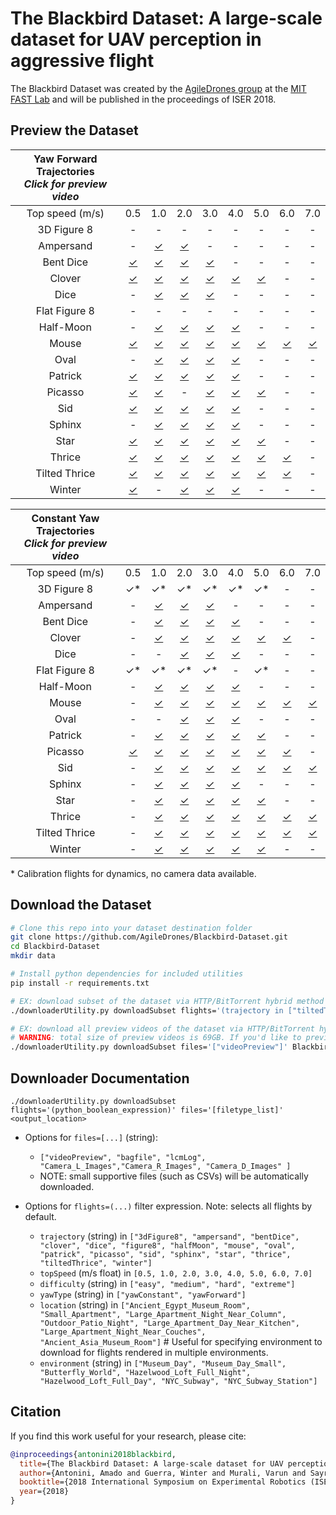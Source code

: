 # The Blackbird Dataset: A large-scale dataset for UAV perception in aggressive flight

<!-- [![Video Link](https://img.youtube.com/vi/_VBww8YQuA8/0.jpg)](https://www.youtube.com/watch?v=_VBww8YQuA8) -->

The Blackbird Dataset was created by the [AgileDrones group](http://agiledrones.mit.edu) at the [MIT FAST Lab](http://karaman.mit.edu/group.html) and will be published in the proceedings of ISER 2018.

## Preview the Dataset

| Yaw Forward Trajectories<br>*Click for preview video*                                        |||||||||
| :-----------: | :------: | :------: | :------: | :------: | :------: | :------: | :------: | :------: | 
| Top speed (m/s) |   0.5  |   1.0    |   2.0    |   3.0    |   4.0    |   5.0    |   6.0    |   7.0    |
|  3D Figure 8  |    \-    |     \-   |    \-    |    \-    |    \-    |    \-    |    \-    |    \-    |
|   Ampersand   |    \-    | [✓][b11] | [✓][b21] |    \-    |    \-    |    \-    |    \-    |    \-    |
|   Bent Dice   | [✓][c01] | [✓][c11] | [✓][c21] | [✓][c31] |    \-    |    \-    |    \-    |    \-    |
|    Clover     | [✓][d01] | [✓][d11] | [✓][d21] | [✓][d31] | [✓][d41] | [✓][d51] |    \-    |    \-    |
|     Dice      |    \-    | [✓][e11] | [✓][e21] | [✓][e31] |    \-    |    \-    |    \-    |    \-    |
| Flat Figure 8 |    \-    |    \-    |    \-    |    \-    |    \-    |    \-    |    \-    |    \-    |
|   Half-Moon   |    \-    | [✓][g11] | [✓][g21] | [✓][g31] | [✓][g41] |    \-    |    \-    |    \-    |
|     Mouse     | [✓][h01] | [✓][h11] | [✓][h21] | [✓][h31] | [✓][h41] | [✓][h51] | [✓][h61] | [✓][h71] |
|     Oval      |    \-    | [✓][i11] | [✓][i21] | [✓][i31] | [✓][i41] |    \-    |    \-    |    \-    |
|    Patrick    | [✓][j01] | [✓][j11] | [✓][j21] | [✓][j31] | [✓][j41] |    \-    |    \-    |    \-    |
|    Picasso    | [✓][k01] | [✓][k11] |    \-    | [✓][k31] | [✓][k41] | [✓][k51] |    \-    |    \-    |
|      Sid      | [✓][l01] | [✓][l11] | [✓][l21] | [✓][l31] | [✓][l41] |    \-    |    \-    |    \-    |
|    Sphinx     |    \-    | [✓][m11] | [✓][m21] | [✓][m31] | [✓][m41] |    \-    |    \-    |    \-    |
|     Star      | [✓][n01] | [✓][n11] | [✓][n21] | [✓][n31] | [✓][n41] | [✓][n51] |    \-    |    \-    |
|    Thrice     | [✓][o01] | [✓][o11] | [✓][o21] | [✓][o31] | [✓][o41] | [✓][o51] | [✓][o61] |    \-    |
| Tilted Thrice | [✓][p01] | [✓][p11] | [✓][p21] | [✓][p31] | [✓][p41] | [✓][p51] | [✓][p61] |    \-    |
|    Winter     | [✓][q01] |    \-    | [✓][q21] | [✓][q31] | [✓][q41] |    \-    |    \-    |    \-    |


| Constant Yaw Trajectories<br>*Click for preview video*                                        |||||||||
| :-----------: | :------: | :------: | :------: | :------: | :------: | :------: | :------: | :------: | 
| Top speed (m/s) |   0.5  |   1.0    |   2.0    |   3.0    |   4.0    |   5.0    |   6.0    |   7.0    |
|  3D Figure 8  |    ✓*    |     ✓*   |    ✓*    |    ✓*    |    ✓*    |    ✓*    |    \-    |    \-    |
|   Ampersand   |    \-    | [✓][b10] | [✓][b20] | [✓][b30] |    \-    |    \-    |    \-    |    \-    |
|   Bent Dice   |    \-    | [✓][c10] | [✓][c20] | [✓][c30] | [✓][c40] |    \-    |    \-    |    \-    |
|    Clover     |    \-    | [✓][d10] | [✓][d20] | [✓][d30] | [✓][d40] | [✓][d50] | [✓][d60] |    \-    |
|     Dice      |    \-    |    \-    | [✓][e20] | [✓][e30] | [✓][e40] |    \-    |    \-    |    \-    |
| Flat Figure 8 |    ✓*    |    ✓*    |    ✓*    |    ✓*    |    \-    |    ✓*    |    \-    |    \-    |
|   Half-Moon   |    \-    | [✓][g10] | [✓][g20] | [✓][g30] | [✓][g40] |    \-    |    \-    |    \-    |
|     Mouse     |    \-    | [✓][h10] | [✓][h20] | [✓][h30] | [✓][h40] | [✓][h50] | [✓][h60] | [✓][h70] |
|     Oval      |    \-    |    \-    | [✓][i20] | [✓][i30] | [✓][i40] |    \-    |    \-    |    \-    |
|    Patrick    |    \-    | [✓][j10] | [✓][j20] | [✓][j30] | [✓][j40] | [✓][j50] |    \-    |    \-    |
|    Picasso    | [✓][k05] | [✓][k10] | [✓][k20] | [✓][k30] | [✓][k40] | [✓][k50] | [✓][k60] |    \-    |
|      Sid      |    \-    | [✓][l10] | [✓][l20] | [✓][l30] | [✓][l40] | [✓][l50] | [✓][l60] | [✓][l70] |
|    Sphinx     |    \-    | [✓][m10] | [✓][m20] | [✓][m30] | [✓][m40] |    \-    |    \-    |    \-    |
|     Star      |    \-    | [✓][n10] | [✓][n20] | [✓][n30] | [✓][n40] | [✓][n50] |    \-    |    \-    |
|    Thrice     |    \-    | [✓][o10] | [✓][o20] | [✓][o30] | [✓][o40] | [✓][o50] | [✓][o60] | [✓][o70] |
| Tilted Thrice |    \-    | [✓][p10] | [✓][p20] | [✓][p30] | [✓][p40] | [✓][p50] | [✓][p60] | [✓][p70] |
|    Winter     |    \-    | [✓][q10] | [✓][q20] | [✓][q30] | [✓][q40] | [✓][q50] |    \-    |    \-    |

\* Calibration flights for dynamics, no camera data available.


## Download the Dataset

```bash
# Clone this repo into your dataset destination folder
git clone https://github.com/AgileDrones/Blackbird-Dataset.git
cd Blackbird-Dataset
mkdir data

# Install python dependencies for included utilities
pip install -r requirements.txt

# EX: download subset of the dataset via HTTP/BitTorrent hybrid method (fastest)
./downloaderUtility.py downloadSubset flights='(trajectory in ["tiltedThrice"] and topSpeed >= 6.0)' files='["videoPreview", "bagfile"]' BlackbirdDatasetData/

# EX: download all preview videos of the dataset via HTTP/BitTorrent hybrid method (fastest).
# WARNING: total size of preview videos is 69GB. If you'd like to preview the dataset, please refer to the table above.
./downloaderUtility.py downloadSubset files='["videoPreview"]' BlackbirdDatasetData/


```
## Downloader Documentation

`./downloaderUtility.py downloadSubset flights='(python_boolean_expression)' files='[filetype_list]' <output_location>`

* Options for `files=[...]` (string):
    * `["videoPreview", "bagfile", "lcmLog", "Camera_L_Images","Camera_R_Images", "Camera_D_Images" ]`
    * NOTE: small supportive files (such as CSVs) will be automatically downloaded.

* Options for `flights=(...)` filter expression. Note: selects all flights by default.
    * `trajectory` (string) in `["3dFigure8", "ampersand", "bentDice", "clover", "dice", "figure8", "halfMoon", "mouse", "oval", "patrick", "picasso", "sid", "sphinx", "star", "thrice", "tiltedThrice", "winter"]`
    * `topSpeed` (m/s float) in `[0.5, 1.0, 2.0, 3.0, 4.0, 5.0, 6.0, 7.0]`
    * `difficulty` (string) in `["easy", "medium", "hard", "extreme"]`
    * `yawType` (string) in `["yawConstant", "yawForward"]`
    * `location` (string) in `["Ancient_Egypt_Museum_Room", "Small_Apartment", "Large_Apartment_Night_Near_Column", "Outdoor_Patio_Night", "Large_Apartment_Day_Near_Kitchen", "Large_Apartment_Night_Near_Couches", "Ancient_Asia_Museum_Room"]` # Useful for specifying environment to download for flights rendered in multiple environments.
    * `environment` (string) in `["Museum_Day", "Museum_Day_Small", "Butterfly_World", "Hazelwood_Loft_Full_Night", "Hazelwood_Loft_Full_Day", "NYC_Subway", "NYC_Subway_Station"]`

## Citation
If you find this work useful for your research, please cite:
```bibtex
@inproceedings{antonini2018blackbird,
  title={The Blackbird Dataset: A large-scale dataset for UAV perception in aggressive flight},
  author={Antonini, Amado and Guerra, Winter and Murali, Varun and Sayre-McCord, Thomas and Karaman, Sertac},
  booktitle={2018 International Symposium on Experimental Robotics (ISER)},
  year={2018}
}
```

<!-- PREVIEW LINKS BELOW  -->

<!-- Constant yaw trajectory preview links for table -->
[b10]: http://blackbird-dataset.mit.edu/BlackbirdDatasetData/ampersand/yawConstant/maxSpeed1p0/videos/
[b20]: http://blackbird-dataset.mit.edu/BlackbirdDatasetData/ampersand/yawConstant/maxSpeed2p0/videos/
[b30]: http://blackbird-dataset.mit.edu/BlackbirdDatasetData/ampersand/yawConstant/maxSpeed3p0/videos/

[c10]: http://blackbird-dataset.mit.edu/BlackbirdDatasetData/bentDice/yawConstant/maxSpeed1p0/videos/
[c20]: http://blackbird-dataset.mit.edu/BlackbirdDatasetData/bentDice/yawConstant/maxSpeed2p0/videos/
[c30]: http://blackbird-dataset.mit.edu/BlackbirdDatasetData/bentDice/yawConstant/maxSpeed3p0/videos/
[c40]: http://blackbird-dataset.mit.edu/BlackbirdDatasetData/bentDice/yawConstant/maxSpeed4p0/videos/

[d10]: http://blackbird-dataset.mit.edu/BlackbirdDatasetData/clover/yawConstant/maxSpeed1p0/videos/
[d20]: http://blackbird-dataset.mit.edu/BlackbirdDatasetData/clover/yawConstant/maxSpeed2p0/videos/
[d30]: http://blackbird-dataset.mit.edu/BlackbirdDatasetData/clover/yawConstant/maxSpeed3p0/videos/
[d40]: http://blackbird-dataset.mit.edu/BlackbirdDatasetData/clover/yawConstant/maxSpeed4p0/videos/
[d50]: http://blackbird-dataset.mit.edu/BlackbirdDatasetData/clover/yawConstant/maxSpeed5p0/videos/
[d60]: http://blackbird-dataset.mit.edu/BlackbirdDatasetData/clover/yawConstant/maxSpeed6p0/videos/

[e10]: http://blackbird-dataset.mit.edu/BlackbirdDatasetData/dice/yawConstant/maxSpeed1p0/videos/
[e20]: http://blackbird-dataset.mit.edu/BlackbirdDatasetData/dice/yawConstant/maxSpeed2p0/videos/
[e30]: http://blackbird-dataset.mit.edu/BlackbirdDatasetData/dice/yawConstant/maxSpeed3p0/videos/
[e40]: http://blackbird-dataset.mit.edu/BlackbirdDatasetData/dice/yawConstant/maxSpeed4p0/videos/

[g10]: http://blackbird-dataset.mit.edu/BlackbirdDatasetData/halfMoon/yawConstant/maxSpeed1p0/videos/
[g20]: http://blackbird-dataset.mit.edu/BlackbirdDatasetData/halfMoon/yawConstant/maxSpeed2p0/videos/
[g30]: http://blackbird-dataset.mit.edu/BlackbirdDatasetData/halfMoon/yawConstant/maxSpeed3p0/videos/
[g40]: http://blackbird-dataset.mit.edu/BlackbirdDatasetData/halfMoon/yawConstant/maxSpeed4p0/videos/

[h10]: http://blackbird-dataset.mit.edu/BlackbirdDatasetData/mouse/yawConstant/maxSpeed1p0/videos/
[h20]: http://blackbird-dataset.mit.edu/BlackbirdDatasetData/mouse/yawConstant/maxSpeed2p0/videos/
[h30]: http://blackbird-dataset.mit.edu/BlackbirdDatasetData/mouse/yawConstant/maxSpeed3p0/videos/
[h40]: http://blackbird-dataset.mit.edu/BlackbirdDatasetData/mouse/yawConstant/maxSpeed4p0/videos/
[h50]: http://blackbird-dataset.mit.edu/BlackbirdDatasetData/mouse/yawConstant/maxSpeed5p0/videos/
[h60]: http://blackbird-dataset.mit.edu/BlackbirdDatasetData/mouse/yawConstant/maxSpeed6p0/videos/
[h70]: http://blackbird-dataset.mit.edu/BlackbirdDatasetData/mouse/yawConstant/maxSpeed7p0/videos/

[i20]: http://blackbird-dataset.mit.edu/BlackbirdDatasetData/oval/yawConstant/maxSpeed2p0/videos/
[i30]: http://blackbird-dataset.mit.edu/BlackbirdDatasetData/oval/yawConstant/maxSpeed3p0/videos/
[i40]: http://blackbird-dataset.mit.edu/BlackbirdDatasetData/oval/yawConstant/maxSpeed4p0/videos/

[j10]: http://blackbird-dataset.mit.edu/BlackbirdDatasetData/patrick/yawConstant/maxSpeed1p0/videos/
[j20]: http://blackbird-dataset.mit.edu/BlackbirdDatasetData/patrick/yawConstant/maxSpeed2p0/videos/
[j30]: http://blackbird-dataset.mit.edu/BlackbirdDatasetData/patrick/yawConstant/maxSpeed3p0/videos/
[j40]: http://blackbird-dataset.mit.edu/BlackbirdDatasetData/patrick/yawConstant/maxSpeed4p0/videos/
[j50]: http://blackbird-dataset.mit.edu/BlackbirdDatasetData/patrick/yawConstant/maxSpeed5p0/videos/

[k05]: http://blackbird-dataset.mit.edu/BlackbirdDatasetData/picasso/yawConstant/maxSpeed0p5/videos/
[k10]: http://blackbird-dataset.mit.edu/BlackbirdDatasetData/picasso/yawConstant/maxSpeed1p0/videos/
[k20]: http://blackbird-dataset.mit.edu/BlackbirdDatasetData/picasso/yawConstant/maxSpeed2p0/videos/
[k30]: http://blackbird-dataset.mit.edu/BlackbirdDatasetData/picasso/yawConstant/maxSpeed3p0/videos/
[k40]: http://blackbird-dataset.mit.edu/BlackbirdDatasetData/picasso/yawConstant/maxSpeed4p0/videos/
[k50]: http://blackbird-dataset.mit.edu/BlackbirdDatasetData/picasso/yawConstant/maxSpeed5p0/videos/
[k60]: http://blackbird-dataset.mit.edu/BlackbirdDatasetData/picasso/yawConstant/maxSpeed6p0/videos/

[l10]: http://blackbird-dataset.mit.edu/BlackbirdDatasetData/sid/yawConstant/maxSpeed1p0/videos/
[l20]: http://blackbird-dataset.mit.edu/BlackbirdDatasetData/sid/yawConstant/maxSpeed2p0/videos/
[l30]: http://blackbird-dataset.mit.edu/BlackbirdDatasetData/sid/yawConstant/maxSpeed3p0/videos/
[l40]: http://blackbird-dataset.mit.edu/BlackbirdDatasetData/sid/yawConstant/maxSpeed4p0/videos/
[l50]: http://blackbird-dataset.mit.edu/BlackbirdDatasetData/sid/yawConstant/maxSpeed5p0/videos/
[l60]: http://blackbird-dataset.mit.edu/BlackbirdDatasetData/sid/yawConstant/maxSpeed6p0/videos/
[l70]: http://blackbird-dataset.mit.edu/BlackbirdDatasetData/sid/yawConstant/maxSpeed7p0/videos/

[m10]: http://blackbird-dataset.mit.edu/BlackbirdDatasetData/sphinx/yawConstant/maxSpeed1p0/videos/
[m20]: http://blackbird-dataset.mit.edu/BlackbirdDatasetData/sphinx/yawConstant/maxSpeed2p0/videos/
[m30]: http://blackbird-dataset.mit.edu/BlackbirdDatasetData/sphinx/yawConstant/maxSpeed3p0/videos/
[m40]: http://blackbird-dataset.mit.edu/BlackbirdDatasetData/sphinx/yawConstant/maxSpeed4p0/videos/

[n10]: http://blackbird-dataset.mit.edu/BlackbirdDatasetData/star/yawConstant/maxSpeed1p0/videos/
[n20]: http://blackbird-dataset.mit.edu/BlackbirdDatasetData/star/yawConstant/maxSpeed2p0/videos/
[n30]: http://blackbird-dataset.mit.edu/BlackbirdDatasetData/star/yawConstant/maxSpeed3p0/videos/
[n40]: http://blackbird-dataset.mit.edu/BlackbirdDatasetData/star/yawConstant/maxSpeed4p0/videos/
[n50]: http://blackbird-dataset.mit.edu/BlackbirdDatasetData/star/yawConstant/maxSpeed5p0/videos/

[o10]: http://blackbird-dataset.mit.edu/BlackbirdDatasetData/thrice/yawConstant/maxSpeed1p0/videos/
[o20]: http://blackbird-dataset.mit.edu/BlackbirdDatasetData/thrice/yawConstant/maxSpeed2p0/videos/
[o30]: http://blackbird-dataset.mit.edu/BlackbirdDatasetData/thrice/yawConstant/maxSpeed3p0/videos/
[o40]: http://blackbird-dataset.mit.edu/BlackbirdDatasetData/thrice/yawConstant/maxSpeed4p0/videos/
[o50]: http://blackbird-dataset.mit.edu/BlackbirdDatasetData/thrice/yawConstant/maxSpeed5p0/videos/
[o60]: http://blackbird-dataset.mit.edu/BlackbirdDatasetData/thrice/yawConstant/maxSpeed6p0/videos/
[o70]: http://blackbird-dataset.mit.edu/BlackbirdDatasetData/thrice/yawConstant/maxSpeed7p0/videos/

[p10]: http://blackbird-dataset.mit.edu/BlackbirdDatasetData/tiltedThrice/yawConstant/maxSpeed1p0/videos/
[p20]: http://blackbird-dataset.mit.edu/BlackbirdDatasetData/tiltedThrice/yawConstant/maxSpeed2p0/videos/
[p30]: http://blackbird-dataset.mit.edu/BlackbirdDatasetData/tiltedThrice/yawConstant/maxSpeed3p0/videos/
[p40]: http://blackbird-dataset.mit.edu/BlackbirdDatasetData/tiltedThrice/yawConstant/maxSpeed4p0/videos/
[p50]: http://blackbird-dataset.mit.edu/BlackbirdDatasetData/tiltedThrice/yawConstant/maxSpeed5p0/videos/
[p60]: http://blackbird-dataset.mit.edu/BlackbirdDatasetData/tiltedThrice/yawConstant/maxSpeed6p0/videos/
[p70]: http://blackbird-dataset.mit.edu/BlackbirdDatasetData/tiltedThrice/yawConstant/maxSpeed7p0/videos/

[q10]: http://blackbird-dataset.mit.edu/BlackbirdDatasetData/winter/yawConstant/maxSpeed1p0/videos/
[q20]: http://blackbird-dataset.mit.edu/BlackbirdDatasetData/winter/yawConstant/maxSpeed2p0/videos/
[q30]: http://blackbird-dataset.mit.edu/BlackbirdDatasetData/winter/yawConstant/maxSpeed3p0/videos/
[q40]: http://blackbird-dataset.mit.edu/BlackbirdDatasetData/winter/yawConstant/maxSpeed4p0/videos/
[q50]: http://blackbird-dataset.mit.edu/BlackbirdDatasetData/winter/yawConstant/maxSpeed5p0/videos/

<!-- Yaw Forward trajectory preview links for table -->
[b11]: http://blackbird-dataset.mit.edu/BlackbirdDatasetData/ampersand/yawForward/maxSpeed1p0/videos/
[b21]: http://blackbird-dataset.mit.edu/BlackbirdDatasetData/ampersand/yawForward/maxSpeed2p0/videos/
[b31]: http://blackbird-dataset.mit.edu/BlackbirdDatasetData/ampersand/yawForward/maxSpeed3p0/videos/

[c01]: http://blackbird-dataset.mit.edu/BlackbirdDatasetData/bentDice/yawForward/maxSpeed0p5/videos/
[c11]: http://blackbird-dataset.mit.edu/BlackbirdDatasetData/bentDice/yawForward/maxSpeed1p0/videos/
[c21]: http://blackbird-dataset.mit.edu/BlackbirdDatasetData/bentDice/yawForward/maxSpeed2p0/videos/
[c31]: http://blackbird-dataset.mit.edu/BlackbirdDatasetData/bentDice/yawForward/maxSpeed3p0/videos/
[c41]: http://blackbird-dataset.mit.edu/BlackbirdDatasetData/bentDice/yawForward/maxSpeed4p0/videos/

[d01]: http://blackbird-dataset.mit.edu/BlackbirdDatasetData/clover/yawForward/maxSpeed0p5/videos/
[d11]: http://blackbird-dataset.mit.edu/BlackbirdDatasetData/clover/yawForward/maxSpeed1p0/videos/
[d21]: http://blackbird-dataset.mit.edu/BlackbirdDatasetData/clover/yawForward/maxSpeed2p0/videos/
[d31]: http://blackbird-dataset.mit.edu/BlackbirdDatasetData/clover/yawForward/maxSpeed3p0/videos/
[d41]: http://blackbird-dataset.mit.edu/BlackbirdDatasetData/clover/yawForward/maxSpeed4p0/videos/
[d51]: http://blackbird-dataset.mit.edu/BlackbirdDatasetData/clover/yawForward/maxSpeed5p0/videos/
[d61]: http://blackbird-dataset.mit.edu/BlackbirdDatasetData/clover/yawForward/maxSpeed6p0/videos/

[e11]: http://blackbird-dataset.mit.edu/BlackbirdDatasetData/dice/yawForward/maxSpeed1p0/videos/
[e21]: http://blackbird-dataset.mit.edu/BlackbirdDatasetData/dice/yawForward/maxSpeed2p0/videos/
[e31]: http://blackbird-dataset.mit.edu/BlackbirdDatasetData/dice/yawForward/maxSpeed3p0/videos/
[e41]: http://blackbird-dataset.mit.edu/BlackbirdDatasetData/dice/yawForward/maxSpeed4p0/videos/

[g11]: http://blackbird-dataset.mit.edu/BlackbirdDatasetData/halfMoon/yawForward/maxSpeed1p0/videos/
[g21]: http://blackbird-dataset.mit.edu/BlackbirdDatasetData/halfMoon/yawForward/maxSpeed2p0/videos/
[g31]: http://blackbird-dataset.mit.edu/BlackbirdDatasetData/halfMoon/yawForward/maxSpeed3p0/videos/
[g41]: http://blackbird-dataset.mit.edu/BlackbirdDatasetData/halfMoon/yawForward/maxSpeed4p0/videos/

[h01]: http://blackbird-dataset.mit.edu/BlackbirdDatasetData/mouse/yawForward/maxSpeed0p5/videos/
[h11]: http://blackbird-dataset.mit.edu/BlackbirdDatasetData/mouse/yawForward/maxSpeed1p0/videos/
[h21]: http://blackbird-dataset.mit.edu/BlackbirdDatasetData/mouse/yawForward/maxSpeed2p0/videos/
[h31]: http://blackbird-dataset.mit.edu/BlackbirdDatasetData/mouse/yawForward/maxSpeed3p0/videos/
[h41]: http://blackbird-dataset.mit.edu/BlackbirdDatasetData/mouse/yawForward/maxSpeed4p0/videos/
[h51]: http://blackbird-dataset.mit.edu/BlackbirdDatasetData/mouse/yawForward/maxSpeed5p0/videos/
[h61]: http://blackbird-dataset.mit.edu/BlackbirdDatasetData/mouse/yawForward/maxSpeed6p0/videos/
[h71]: http://blackbird-dataset.mit.edu/BlackbirdDatasetData/mouse/yawForward/maxSpeed7p0/videos/

[i11]: http://blackbird-dataset.mit.edu/BlackbirdDatasetData/oval/yawForward/maxSpeed1p0/videos/
[i21]: http://blackbird-dataset.mit.edu/BlackbirdDatasetData/oval/yawForward/maxSpeed2p0/videos/
[i31]: http://blackbird-dataset.mit.edu/BlackbirdDatasetData/oval/yawForward/maxSpeed3p0/videos/
[i41]: http://blackbird-dataset.mit.edu/BlackbirdDatasetData/oval/yawForward/maxSpeed4p0/videos/

[j01]: http://blackbird-dataset.mit.edu/BlackbirdDatasetData/patrick/yawForward/maxSpeed0p5/videos/
[j11]: http://blackbird-dataset.mit.edu/BlackbirdDatasetData/patrick/yawForward/maxSpeed1p0/videos/
[j21]: http://blackbird-dataset.mit.edu/BlackbirdDatasetData/patrick/yawForward/maxSpeed2p0/videos/
[j31]: http://blackbird-dataset.mit.edu/BlackbirdDatasetData/patrick/yawForward/maxSpeed3p0/videos/
[j41]: http://blackbird-dataset.mit.edu/BlackbirdDatasetData/patrick/yawForward/maxSpeed4p0/videos/
[j51]: http://blackbird-dataset.mit.edu/BlackbirdDatasetData/patrick/yawForward/maxSpeed5p0/videos/

[k01]: http://blackbird-dataset.mit.edu/BlackbirdDatasetData/picasso/yawForward/maxSpeed0p5/videos/
[k11]: http://blackbird-dataset.mit.edu/BlackbirdDatasetData/picasso/yawForward/maxSpeed1p0/videos/
[k21]: http://blackbird-dataset.mit.edu/BlackbirdDatasetData/picasso/yawForward/maxSpeed2p0/videos/
[k31]: http://blackbird-dataset.mit.edu/BlackbirdDatasetData/picasso/yawForward/maxSpeed3p0/videos/
[k41]: http://blackbird-dataset.mit.edu/BlackbirdDatasetData/picasso/yawForward/maxSpeed4p0/videos/
[k51]: http://blackbird-dataset.mit.edu/BlackbirdDatasetData/picasso/yawForward/maxSpeed5p0/videos/
[k61]: http://blackbird-dataset.mit.edu/BlackbirdDatasetData/picasso/yawForward/maxSpeed6p0/videos/

[l01]: http://blackbird-dataset.mit.edu/BlackbirdDatasetData/sid/yawForward/maxSpeed0p5/videos/
[l11]: http://blackbird-dataset.mit.edu/BlackbirdDatasetData/sid/yawForward/maxSpeed1p0/videos/
[l21]: http://blackbird-dataset.mit.edu/BlackbirdDatasetData/sid/yawForward/maxSpeed2p0/videos/
[l31]: http://blackbird-dataset.mit.edu/BlackbirdDatasetData/sid/yawForward/maxSpeed3p0/videos/
[l41]: http://blackbird-dataset.mit.edu/BlackbirdDatasetData/sid/yawForward/maxSpeed4p0/videos/
[l51]: http://blackbird-dataset.mit.edu/BlackbirdDatasetData/sid/yawForward/maxSpeed5p0/videos/
[l61]: http://blackbird-dataset.mit.edu/BlackbirdDatasetData/sid/yawForward/maxSpeed6p0/videos/
[l71]: http://blackbird-dataset.mit.edu/BlackbirdDatasetData/sid/yawForward/maxSpeed7p0/videos/

[m11]: http://blackbird-dataset.mit.edu/BlackbirdDatasetData/sphinx/yawForward/maxSpeed1p0/videos/
[m21]: http://blackbird-dataset.mit.edu/BlackbirdDatasetData/sphinx/yawForward/maxSpeed2p0/videos/
[m31]: http://blackbird-dataset.mit.edu/BlackbirdDatasetData/sphinx/yawForward/maxSpeed3p0/videos/
[m41]: http://blackbird-dataset.mit.edu/BlackbirdDatasetData/sphinx/yawForward/maxSpeed4p0/videos/

[n01]: http://blackbird-dataset.mit.edu/BlackbirdDatasetData/star/yawForward/maxSpeed0p5/videos/
[n11]: http://blackbird-dataset.mit.edu/BlackbirdDatasetData/star/yawForward/maxSpeed1p0/videos/
[n21]: http://blackbird-dataset.mit.edu/BlackbirdDatasetData/star/yawForward/maxSpeed2p0/videos/
[n31]: http://blackbird-dataset.mit.edu/BlackbirdDatasetData/star/yawForward/maxSpeed3p0/videos/
[n41]: http://blackbird-dataset.mit.edu/BlackbirdDatasetData/star/yawForward/maxSpeed4p0/videos/
[n51]: http://blackbird-dataset.mit.edu/BlackbirdDatasetData/star/yawForward/maxSpeed5p0/videos/

[o01]: http://blackbird-dataset.mit.edu/BlackbirdDatasetData/thrice/yawForward/maxSpeed0p5/videos/
[o11]: http://blackbird-dataset.mit.edu/BlackbirdDatasetData/thrice/yawForward/maxSpeed1p0/videos/
[o21]: http://blackbird-dataset.mit.edu/BlackbirdDatasetData/thrice/yawForward/maxSpeed2p0/videos/
[o31]: http://blackbird-dataset.mit.edu/BlackbirdDatasetData/thrice/yawForward/maxSpeed3p0/videos/
[o41]: http://blackbird-dataset.mit.edu/BlackbirdDatasetData/thrice/yawForward/maxSpeed4p0/videos/
[o51]: http://blackbird-dataset.mit.edu/BlackbirdDatasetData/thrice/yawForward/maxSpeed5p0/videos/
[o61]: http://blackbird-dataset.mit.edu/BlackbirdDatasetData/thrice/yawForward/maxSpeed6p0/videos/
[o71]: http://blackbird-dataset.mit.edu/BlackbirdDatasetData/thrice/yawForward/maxSpeed7p0/videos/

[p01]: http://blackbird-dataset.mit.edu/BlackbirdDatasetData/tiltedThrice/yawForward/maxSpeed0p5/videos/
[p11]: http://blackbird-dataset.mit.edu/BlackbirdDatasetData/tiltedThrice/yawForward/maxSpeed1p0/videos/
[p21]: http://blackbird-dataset.mit.edu/BlackbirdDatasetData/tiltedThrice/yawForward/maxSpeed2p0/videos/
[p31]: http://blackbird-dataset.mit.edu/BlackbirdDatasetData/tiltedThrice/yawForward/maxSpeed3p0/videos/
[p41]: http://blackbird-dataset.mit.edu/BlackbirdDatasetData/tiltedThrice/yawForward/maxSpeed4p0/videos/
[p51]: http://blackbird-dataset.mit.edu/BlackbirdDatasetData/tiltedThrice/yawForward/maxSpeed5p0/videos/
[p61]: http://blackbird-dataset.mit.edu/BlackbirdDatasetData/tiltedThrice/yawForward/maxSpeed6p0/videos/
[p71]: http://blackbird-dataset.mit.edu/BlackbirdDatasetData/tiltedThrice/yawForward/maxSpeed7p0/videos/

[q01]: http://blackbird-dataset.mit.edu/BlackbirdDatasetData/winter/yawForward/maxSpeed0p5/videos/
[q11]: http://blackbird-dataset.mit.edu/BlackbirdDatasetData/winter/yawForward/maxSpeed1p0/videos/
[q21]: http://blackbird-dataset.mit.edu/BlackbirdDatasetData/winter/yawForward/maxSpeed2p0/videos/
[q31]: http://blackbird-dataset.mit.edu/BlackbirdDatasetData/winter/yawForward/maxSpeed3p0/videos/
[q41]: http://blackbird-dataset.mit.edu/BlackbirdDatasetData/winter/yawForward/maxSpeed4p0/videos/
[q51]: http://blackbird-dataset.mit.edu/BlackbirdDatasetData/winter/yawForward/maxSpeed5p0/videos/